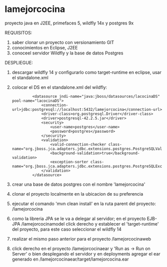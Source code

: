 # lamejorcocina
proyecto java en J2EE, primefaces 5, wildfly 14x y postgres 9x

REQUISITOS:

1. saber clonar un proyecto con versionamiento GIT
2. conocimientos en Eclipse, J2EE
3. conoceel servidor Wildfly y la base de datos Postgres

DESPLIEGUE:

1. descargar wildfly 14 y configurarlo como target-runtime en eclipse, usar el standalone.xml
2. colocar el DS en el standalone.xml del wildfly:

                <datasource jndi-name="java:jboss/datasources/lacocinaDS" pool-name="lacocinaDS">
                    <connection-url>jdbc:postgresql://localhost:5432/lamejorcocina</connection-url>
                    <driver-class>org.postgresql.Driver</driver-class>
                    <driver>postgresql-42.2.5.jar</driver>
                    <security>
                        <user-name>postgres</user-name>
                        <password>postgres</password>
                    </security>
                    <validation>
                        <valid-connection-checker class-name="org.jboss.jca.adapters.jdbc.extensions.postgres.PostgreSQLValidConnectionChecker"/>
                        <background-validation>true</background-validation>
                        <exception-sorter class-name="org.jboss.jca.adapters.jdbc.extensions.postgres.PostgreSQLExceptionSorter"/>
                    </validation>
                </datasource>
              
3. crear una base de datos postgres con el nombre 'lamejorcocina'
4. clonar el proyecto localmente en la ubicacion de su preferencia
5. ejecutar el comando 'mvn clean install' en la ruta parent del proyecto: /lamejorcocina
6. como la libreria JPA se le va a delegar al servidor; en el proyecto EJB-JPA /lamejorcocinamodel click derecho 
  y establecer el 'target-runtime' del proyecto, para este caso seleccionar el wildfly 14 
7. realizar el mismo paso anterior para el proyecto /lamejorcocinaweb
8. click derecho en el proyecto /lamejorcocinaear y 'Run as -> Run on Server' o bien desplegando el servidor y en deployments
  agregar el ear generado en /lamejorcocinaear/target/lamejorcocina.ear
